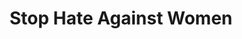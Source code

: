 ---
title: Stop Hate Against Women
ref: share06
fbCover: /frontend/img/share/06/fb.png
layout: share
---